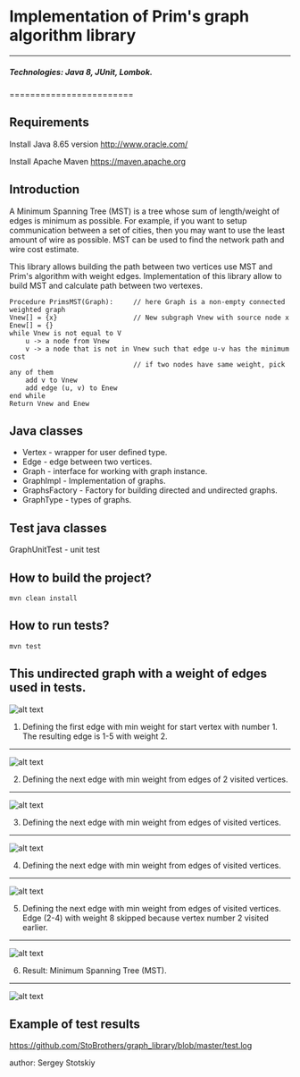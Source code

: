# Implementation of Prim's graph algorithm library
------------

##### Technologies: Java 8, JUnit, Lombok.

========================

Requirements
------------
Install Java 8.65 version
http://www.oracle.com/ 

Install Apache Maven 
https://maven.apache.org

Introduction
------------

   A Minimum Spanning Tree (MST) is a tree whose sum of length/weight of edges is minimum as possible.
For example, if you want to setup communication between a set of cities, then you may want to
use the least amount of wire as possible. MST can be used to find the network path and wire cost
estimate.

   This library allows building the path between two vertices use MST and Prim's algorithm with weight edges.
Implementation of this library allow to build MST and calculate path between two vertexes.

```
Procedure PrimsMST(Graph):     // here Graph is a non-empty connected weighted graph
Vnew[] = {x}                   // New subgraph Vnew with source node x
Enew[] = {}
while Vnew is not equal to V
    u -> a node from Vnew
    v -> a node that is not in Vnew such that edge u-v has the minimum cost
                               // if two nodes have same weight, pick any of them
    add v to Vnew
    add edge (u, v) to Enew
end while
Return Vnew and Enew

```


Java classes
--------------------------

- Vertex - wrapper for user defined type.
- Edge - edge between two vertices.
- Graph - interface for working with graph instance.
- GraphImpl - Implementation of graphs.
- GraphsFactory - Factory for building directed and undirected graphs.
- GraphType - types of graphs.

Test java classes
--------------------------

GraphUnitTest  - unit test

How to build the project?
--------------------------

```
mvn clean install
```


How to run tests?
--------------------------

```
mvn test
```

This undirected graph with a weight of edges used in tests.
--------------------------

![alt text](https://github.com/StoBrothers/prim_grah_library/pictures/blob/master/1.png)

1. Defining the first edge with min weight for start vertex with number 1. The resulting edge is 1-5 with weight 2.
--------------------------

![alt text](https://github.com/StoBrothers/prim_grah_library/blob/master/2.png)

2. Defining the next edge with min weight from edges of 2 visited vertices.
--------------------------

![alt text](https://github.com/StoBrothers/prim_grah_library/blob/master/3.png)

3. Defining the next edge with min weight from edges of visited vertices.
--------------------------

![alt text](https://github.com/StoBrothers/prim_grah_library/blob/master/4.png)

4. Defining the next edge with min weight from edges of visited vertices.
--------------------------

![alt text](https://github.com/StoBrothers/prim_grah_library/blob/master/5.png)

5. Defining the next edge with min weight from edges of visited vertices. Edge (2-4) with weight 8 skipped because vertex number 2 visited earlier. 
--------------------------
![alt text](https://github.com/StoBrothers/prim_grah_library/blob/master/6.png)

6. Result: Minimum Spanning Tree (MST). 
--------------------------
![alt text](https://github.com/StoBrothers/prim_grah_library/blob/master/7.png)



Example of test results
--------------------------

https://github.com/StoBrothers/graph_library/blob/master/test.log




author: Sergey Stotskiy

